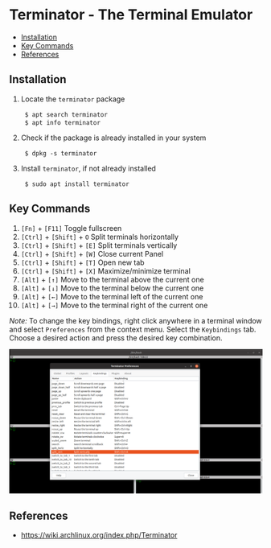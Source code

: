 # Terminator - The Terminal Emulator <!-- omit in toc -->

- [Installation](#installation)
- [Key Commands](#key-commands)
- [References](#references)

## Installation

1. Locate the `terminator` package
   
        $ apt search terminator
        $ apt info terminator

2. Check if the package is already installed in your system
    
        $ dpkg -s terminator

3. Install `terminator`, if not already installed

        $ sudo apt install terminator

## Key Commands

1. `[Fn]` + `[F11]` Toggle fullscreen
2. `[Ctrl]` + `[Shift]` + `O` Split terminals horizontally
3. `[Ctrl]` + `[Shift]` + `[E]` Split terminals vertically
4. `[Ctrl]` + `[Shift]` + `[W]` Close current Panel
5. `[Ctrl]` + `[Shift]` + `[T]` Open new tab
6. `[Ctrl]` + `[Shift]` + `[X]` Maximize/minimize terminal
7. `[Alt]` + `[↑]` Move to the terminal above the current one
8. `[Alt]` + `[↓]` Move to the terminal below the current one
9. `[Alt]` + `[←]` Move to the terminal left of the current one
10. `[Alt]` + `[→]` Move to the terminal right of the current one

*Note:* To change the key bindings, right click anywhere in a terminal window and select `Preferences` from the context menu. Select the `Keybindings` tab. Choose a desired action and press the desired key combination.

![Change preferences](../../image/getting_started_with_linux/11_terminator_preferences.png)

## References

* https://wiki.archlinux.org/index.php/Terminator